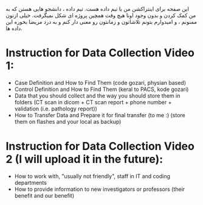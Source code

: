 این صفحه برای اینتراکشن من با تیم داده هست. تیم داده ، دانشجو هایی هستن که به من کمک کردن و بدون وجود اونا هیچ وقت همچین پروژه ای شکل نمیگرفت. خیلی ازتون ممنونم ، و امیدوارم بتونم تلاشاتون و زمانتون رو معنی دار کنم و به درد مریضا بخوره این داده ها. 

# Instruction for Data Collection Video 1:

- Case Definition and How to Find Them (code gozari, physian based)
- Control Definition and How to Find Them (keral to PACS, kode gozari)
- Data that you should collect and the way you should store them in folders (CT scan in dicom + CT scan report + phone number + validation (i.e. pathology report))
- How to Transfer Data and Prepare it for final transfer (to me :) (store them on flashes and your local as backup)

# Instruction for Data Collection Video 2 (I will upload it in the future):

- How to work with, "usually not friendly", staff in IT and coding departments
- How to provide information to new investigators or professors (their benefit and our benefit)

